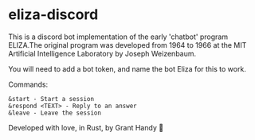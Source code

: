 # eliza-discord
This is a discord bot implementation of the early 'chatbot' program ELIZA.The original program was developed from 1964 to 1966 at the MIT Artificial Intelligence Laboratory by Joseph Weizenbaum. 

You will need to add a bot token, and name the bot Eliza for this to work.

Commands:
```
&start - Start a session
&respond <TEXT> - Reply to an answer
&leave - Leave the session
```

Developed with love, in Rust, by Grant Handy 🐧
